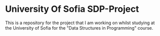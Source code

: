 # University Of Sofia SDP-Project

This is a repository for the project that I am working on whilst studying at the University of Sofia for the "Data Structures in Programming" course.
